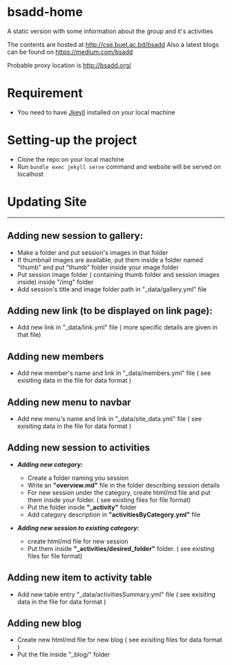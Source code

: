 # bsadd-home
A static version with some information about the group and it's activities

The contents are hosted at http://cse.buet.ac.bd/bsadd
Also a latest blogs can be found on https://medium.com/bsadd

Probable proxy location is http://bsadd.org/

# Requirement

- You need to have  [Jkeyll](https://jekyllrb.com/) installed on your local machine

# Setting-up the project
- Clone the repo on your local machine 
-  Run `bundle exec jekyll serve` command and website will be served on localhost

# Updating Site
---
## Adding new session to gallery:

- Make a folder and put session's images in that folder
- If thumbnail images are available, put them inside a folder named "thumb" and put "thumb" folder inside your image folder 
- Put session image folder ( containing thumb folder and session images inside) inside "/img" folder 
- Add session's title and image folder  path in "_data/gallery.yml" file

## Adding new link (to be displayed on link page): 

- Add new link in "_data/link.yml" file ( more specific details are given in that file) 


## Adding new members 

- Add new member's name and link in "_data/members.yml" file ( see exisiting data in the file for data format ) 

## Adding new menu to navbar 

- Add new menu's name and link in "_data/site_data.yml" file (  see exisiting data in the file for data format ) 

## Adding new session to activities  

- ***Adding new category:*** 
	- Create a folder naming you session
	- Write an **"overview.md"** file in the folder describing session details
	- For new session under the category, create html/md file and put them inside your folder. ( see existing files for file format) 
	- Put the folder inside **"_activity"** folder 
	- Add category description in **"activitiesByCategory.yml"** file 
	
- ***Adding new session to existing category:*** 
	-  create html/md file for new session 
	- Put them inside **"_activities/desired_folder"** folder. ( see existing files for file format) 

## Adding new item to activity table  

- Add new table entry   "_data/activitiesSummary.yml" file (  see exisiting data in the file for data format ) 

## Adding new blog  

- Create new html/md file for new blog (  see exisiting files for data format ) 
- Put the file inside "_blog/" folder 
